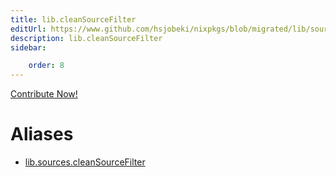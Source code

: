 ```yaml
---
title: lib.cleanSourceFilter
editUrl: https://www.github.com/hsjobeki/nixpkgs/blob/migrated/lib/sources.nix#L26C23
description: lib.cleanSourceFilter
sidebar:

    order: 8
---
```


<a href="https://www.github.com/hsjobeki/nixpkgs/blob/migrated/lib/sources.nix#L26C23">Contribute Now!</a>


# Aliases

- [lib.sources.cleanSourceFilter](/nix-doc-comments/reference/lib/sources/lib-sources-cleansourcefilter)


